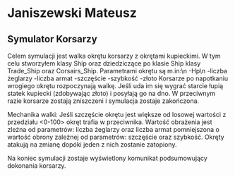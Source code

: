 # Janiszewski Mateusz 

## Symulator Korsarzy 

Celem symulacji jest walka okrętu korsarzy z okrętami kupieckimi. W tym celu stworzyłem klasy Ship oraz dziedziczące po klasie Ship klasy Trade_Ship oraz Corsairs_Ship. Parametrami okrętu są m.in:\n
-Hp\n
-liczba żeglarzy
-liczba armat
-szczęście
-szybkość
-złoto
Korsarze po napotkaniu wrogiego okrętu rozpoczynają walkę. Jeśli uda im się wygrać starcie łupią statek kupiecki (zdobywając złoto) i posyłają go na dno. W przeciwnym razie korsarze zostają zniszczeni i symulacja zostaje zakończona.

Mechanika walki:
Jeśli szczęście okrętu jest większe od losowej wartości z przedziału <0-100> okręt trafia w przeciwnika. Wartość obrażenia jest zleżna od parametrów: liczba żeglarzy oraz liczba armat pomniejszona o wartość obrony zależnej od parametrów: szczęście oraz szybkość. Okręty atakują na zmianę dopóki jeden z nich zostanie zatopiony.

Na koniec symulacji zostaje wyświetlony komunikat podsumowujący dokonania korsarzy.

